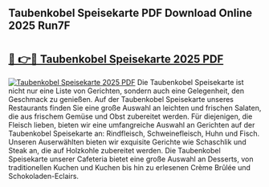 ## Taubenkobel Speisekarte PDF Download Online 2025 Run7F

# <h2><a href="http://gc6md8.nevu.top/?p=Taubenkobel+Speisekarte">🔗 👉🔴 Taubenkobel Speisekarte 2025 PDF</a></h2>

[![Taubenkobel Speisekarte 2025 PDF](https://i.imgur.com/dBaPXMq.png)](http://gc6md8.nevu.top/?p=Taubenkobel+Speisekarte)
Die Taubenkobel Speisekarte ist nicht nur eine Liste von Gerichten, sondern auch eine Gelegenheit, den Geschmack zu genießen. Auf der Taubenkobel Speisekarte unseres Restaurants finden Sie eine große Auswahl an leichten und frischen Salaten, die aus frischem Gemüse und Obst zubereitet werden. Für diejenigen, die Fleisch lieben, bieten wir eine umfangreiche Auswahl an Gerichten auf der Taubenkobel Speisekarte an: Rindfleisch, Schweinefleisch, Huhn und Fisch. Unseren Auserwählten bieten wir exquisite Gerichte wie Schaschlik und Steak an, die auf Holzkohle zubereitet werden. Die Taubenkobel Speisekarte unserer Cafeteria bietet eine große Auswahl an Desserts, von traditionellen Kuchen und Kuchen bis hin zu erlesenen Crème Brûlée und Schokoladen-Eclairs.
